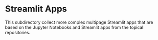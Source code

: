 # Streamlit Apps

This subdirectory collect more complex multipage Streamlit apps that are based on the Jupyter Notebooks and Streamlit apps from the topical repositories.